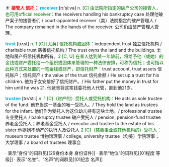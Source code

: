 ☀ <font color="red">**接管人 信托：**</font>
<font color="sky blue">**receiver**</font> [rɪ'si:və] 
<font color="rgb(227, 108, 9)">n. [C] 由法院所指定的破产公司的接管人，也可用official receiver：</font>the receivers handling his bankruptcy case 处理他破产案子的接管者们 / court-appointed receiver（美）法院指定的破产管理人 / The company remained in the hands of the receiver. 公司仍由破产管理人管理。

<font color="sky blue">**trust**</font> [trʌst] 
<font color="rgb(227, 108, 9)">n. 1 [C] [尤英] 信托机构或团体：</font>independent trust 独立信托机构 / charitable trust 慈善信托机构 / The trust owns the land and the buildings. 土地和房产归信托机构所有。<font color="rgb(227, 108, 9)">2 [C, U] 在某人达到某一年龄前，将给予他（或她）的金钱或财产委托给一个组织或团体来管理的一种法律安排，可称为信托；也可指以此种方式来处置的一笔金钱或财产，即信托财产：</font>trust account, trust assets 信托账户；信托资产 / the value of the trust 信托金额 / He set up a trust for his children. 他为子女安排好了信托财产。/ His father put the money in trust for him until he was 21. 他爸爸将这笔钱委托他人代管，直到他21岁。
           
<font color="sky blue">**trustee**</font> [trʌˈsti:]
<font color="rgb(227, 108, 9)">n. 1 [C]（财产的）受托人或受托机构：</font>He acts as sole trustee of the fund. 他充当这一基金的唯一受托人。/ They hold the land as trustees for the infant. 他们作为受托人为这位幼儿持有这块土地。/ professional trustee 专业受托人 / bankruptcy trustee 破产受托人 / pension, pension-fund trustee 养老金受托人；养老基金受托人 / executor and trustee to the estate of his sister 他姐姐不动产的执行人及受托人 <font color="rgb(227, 108, 9)">2 [C]（慈善事业或其他机构的）受托人：</font>museum trustee 博物馆理事 / college, university trustee（均美）学院理事；大学理事 / a board of trustees 理事会

· 表示“身份”的词群见[[29身份本身 身份证件]]
· 表示“地位”的词群见[[01程度 等级]]
· 表示“名誉”、“名声”的词群见[[01纪念 名声]]
